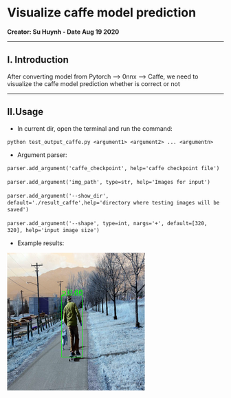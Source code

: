 # Visualize caffe model prediction
**Creator: Su Huynh - Date Aug 19 2020**

--------------------------------
## I. Introduction
After converting model from Pytorch --> 0nnx --> Caffe, we need to visualize the caffe model prediction whether is correct or not

--------------------------------

## II.Usage
- In current dir, open the terminal and run the command:

```
python test_output_caffe.py <argument1> <argument2> ... <argumentn>
```
- Argument parser:
```
parser.add_argument('caffe_checkpoint', help='caffe checkpoint file')

parser.add_argument('img_path', type=str, help='Images for input')

parser.add_argument('--show_dir', default='./result_caffe',help='directory where testing images will be saved')

parser.add_argument('--shape', type=int, nargs='+', default=[320, 320], help='input image size')

```
- Example results:

![image](result_caffe/test_img.png)
